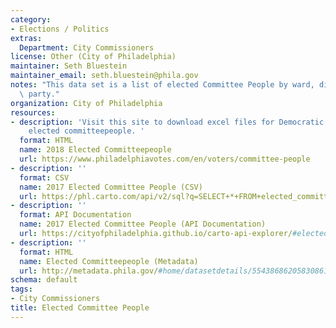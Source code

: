 ```yaml
---
category:
- Elections / Politics
extras:
  Department: City Commissioners
license: Other (City of Philadelphia)
maintainer: Seth Bluestein
maintainer_email: seth.bluestein@phila.gov
notes: "This data set is a list of elected Committee People by ward, division, and\
  \ party."
organization: City of Philadelphia
resources:
- description: 'Visit this site to download excel files for Democratic and Republican
    elected committeepeople. '
  format: HTML
  name: 2018 Elected Committeepeople
  url: https://www.philadelphiavotes.com/en/voters/committee-people
- description: ''
  format: CSV
  name: 2017 Elected Committee People (CSV)
  url: https://phl.carto.com/api/v2/sql?q=SELECT+*+FROM+elected_committee_people&filename=elected_committee_people&format=csv&skipfields=cartodb_id,the_geom,the_geom_webmercator
- description: ''
  format: API Documentation
  name: 2017 Elected Committee People (API Documentation)
  url: https://cityofphiladelphia.github.io/carto-api-explorer/#elected_committee_people
- description: ''
  format: HTML
  name: Elected Committeepeople (Metadata)
  url: http://metadata.phila.gov/#home/datasetdetails/5543868620583086178c4f82/
schema: default
tags:
- City Commissioners
title: Elected Committee People
---
```

